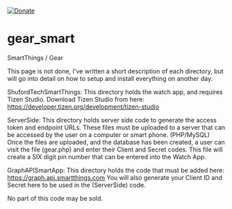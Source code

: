 
[![Donate](https://www.paypalobjects.com/en_US/i/btn/btn_donateCC_LG.gif)](https://www.paypal.com/cgi-bin/webscr?cmd=_s-xclick&hosted_button_id=ZNFFP8P7KSR78)



# gear_smart
SmartThings / Gear

This page is not done, I've written a short description of each directory, but will go into detail on how to setup and install everything
on another day.


ShufordTechSmartThings:
  This directory holds the watch app, and requires Tizen Studio.
    Download Tizen Studio from here:
      https://developer.tizen.org/development/tizen-studio

ServerSide:
  This directory holds server side code to generate the access token and endpoint URLs.
    These files must be uploaded to a server that can be accessed by the user on a computer or smart phone. (PHP/MySQL)
    Once the files are uploaded, and the database has been created, a user can visit the file (gear.php) and enter their Client and Secret codes.
    This file will create a SIX digit pin number that can be entered into the Watch App.
    
GraphAPISmartApp:
  This directory holds the code that must be added here: https://graph.api.smartthings.com
    You will also generate your Client ID and Secret here to be used in the (ServerSide) code.
    
    
    


    
    


No part of this code may be sold.
